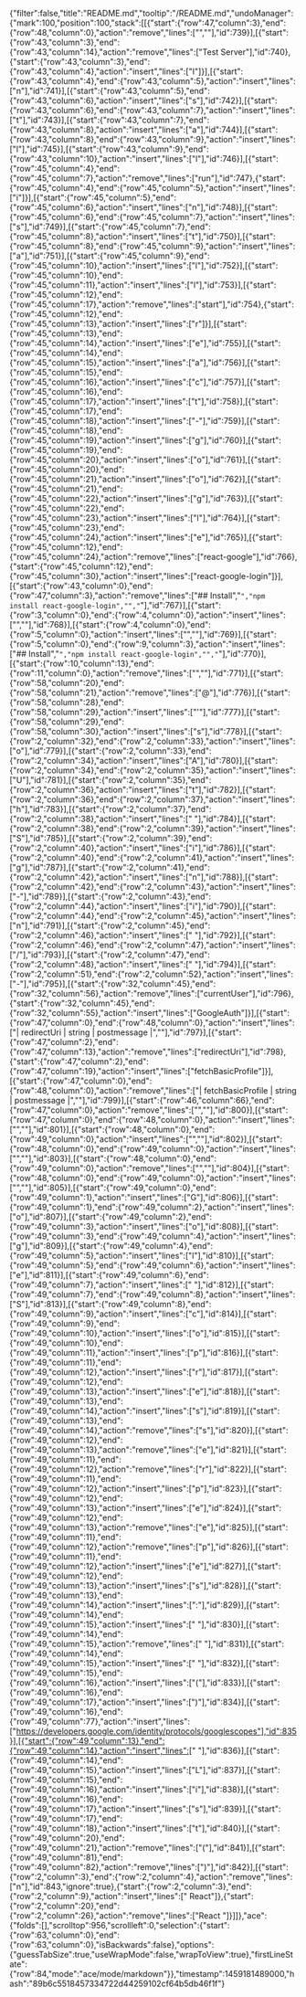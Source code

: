 {"filter":false,"title":"README.md","tooltip":"/README.md","undoManager":{"mark":100,"position":100,"stack":[[{"start":{"row":47,"column":3},"end":{"row":48,"column":0},"action":"remove","lines":["",""],"id":739}],[{"start":{"row":43,"column":3},"end":{"row":43,"column":14},"action":"remove","lines":["Test Server"],"id":740},{"start":{"row":43,"column":3},"end":{"row":43,"column":4},"action":"insert","lines":["I"]}],[{"start":{"row":43,"column":4},"end":{"row":43,"column":5},"action":"insert","lines":["n"],"id":741}],[{"start":{"row":43,"column":5},"end":{"row":43,"column":6},"action":"insert","lines":["s"],"id":742}],[{"start":{"row":43,"column":6},"end":{"row":43,"column":7},"action":"insert","lines":["t"],"id":743}],[{"start":{"row":43,"column":7},"end":{"row":43,"column":8},"action":"insert","lines":["a"],"id":744}],[{"start":{"row":43,"column":8},"end":{"row":43,"column":9},"action":"insert","lines":["l"],"id":745}],[{"start":{"row":43,"column":9},"end":{"row":43,"column":10},"action":"insert","lines":["l"],"id":746}],[{"start":{"row":45,"column":4},"end":{"row":45,"column":7},"action":"remove","lines":["run"],"id":747},{"start":{"row":45,"column":4},"end":{"row":45,"column":5},"action":"insert","lines":["i"]}],[{"start":{"row":45,"column":5},"end":{"row":45,"column":6},"action":"insert","lines":["n"],"id":748}],[{"start":{"row":45,"column":6},"end":{"row":45,"column":7},"action":"insert","lines":["s"],"id":749}],[{"start":{"row":45,"column":7},"end":{"row":45,"column":8},"action":"insert","lines":["t"],"id":750}],[{"start":{"row":45,"column":8},"end":{"row":45,"column":9},"action":"insert","lines":["a"],"id":751}],[{"start":{"row":45,"column":9},"end":{"row":45,"column":10},"action":"insert","lines":["l"],"id":752}],[{"start":{"row":45,"column":10},"end":{"row":45,"column":11},"action":"insert","lines":["l"],"id":753}],[{"start":{"row":45,"column":12},"end":{"row":45,"column":17},"action":"remove","lines":["start"],"id":754},{"start":{"row":45,"column":12},"end":{"row":45,"column":13},"action":"insert","lines":["r"]}],[{"start":{"row":45,"column":13},"end":{"row":45,"column":14},"action":"insert","lines":["e"],"id":755}],[{"start":{"row":45,"column":14},"end":{"row":45,"column":15},"action":"insert","lines":["a"],"id":756}],[{"start":{"row":45,"column":15},"end":{"row":45,"column":16},"action":"insert","lines":["c"],"id":757}],[{"start":{"row":45,"column":16},"end":{"row":45,"column":17},"action":"insert","lines":["t"],"id":758}],[{"start":{"row":45,"column":17},"end":{"row":45,"column":18},"action":"insert","lines":["-"],"id":759}],[{"start":{"row":45,"column":18},"end":{"row":45,"column":19},"action":"insert","lines":["g"],"id":760}],[{"start":{"row":45,"column":19},"end":{"row":45,"column":20},"action":"insert","lines":["o"],"id":761}],[{"start":{"row":45,"column":20},"end":{"row":45,"column":21},"action":"insert","lines":["o"],"id":762}],[{"start":{"row":45,"column":21},"end":{"row":45,"column":22},"action":"insert","lines":["g"],"id":763}],[{"start":{"row":45,"column":22},"end":{"row":45,"column":23},"action":"insert","lines":["l"],"id":764}],[{"start":{"row":45,"column":23},"end":{"row":45,"column":24},"action":"insert","lines":["e"],"id":765}],[{"start":{"row":45,"column":12},"end":{"row":45,"column":24},"action":"remove","lines":["react-google"],"id":766},{"start":{"row":45,"column":12},"end":{"row":45,"column":30},"action":"insert","lines":["react-google-login"]}],[{"start":{"row":43,"column":0},"end":{"row":47,"column":3},"action":"remove","lines":["## Install","```","npm install react-google-login","","```"],"id":767}],[{"start":{"row":3,"column":0},"end":{"row":4,"column":0},"action":"insert","lines":["",""],"id":768}],[{"start":{"row":4,"column":0},"end":{"row":5,"column":0},"action":"insert","lines":["",""],"id":769}],[{"start":{"row":5,"column":0},"end":{"row":9,"column":3},"action":"insert","lines":["## Install","```","npm install react-google-login","","```"],"id":770}],[{"start":{"row":10,"column":13},"end":{"row":11,"column":0},"action":"remove","lines":["",""],"id":771}],[{"start":{"row":58,"column":20},"end":{"row":58,"column":21},"action":"remove","lines":["@"],"id":776}],[{"start":{"row":58,"column":28},"end":{"row":58,"column":29},"action":"insert","lines":["'"],"id":777}],[{"start":{"row":58,"column":29},"end":{"row":58,"column":30},"action":"insert","lines":["s"],"id":778}],[{"start":{"row":2,"column":32},"end":{"row":2,"column":33},"action":"insert","lines":["o"],"id":779}],[{"start":{"row":2,"column":33},"end":{"row":2,"column":34},"action":"insert","lines":["A"],"id":780}],[{"start":{"row":2,"column":34},"end":{"row":2,"column":35},"action":"insert","lines":["U"],"id":781}],[{"start":{"row":2,"column":35},"end":{"row":2,"column":36},"action":"insert","lines":["t"],"id":782}],[{"start":{"row":2,"column":36},"end":{"row":2,"column":37},"action":"insert","lines":["h"],"id":783}],[{"start":{"row":2,"column":37},"end":{"row":2,"column":38},"action":"insert","lines":[" "],"id":784}],[{"start":{"row":2,"column":38},"end":{"row":2,"column":39},"action":"insert","lines":["S"],"id":785}],[{"start":{"row":2,"column":39},"end":{"row":2,"column":40},"action":"insert","lines":["i"],"id":786}],[{"start":{"row":2,"column":40},"end":{"row":2,"column":41},"action":"insert","lines":["g"],"id":787}],[{"start":{"row":2,"column":41},"end":{"row":2,"column":42},"action":"insert","lines":["n"],"id":788}],[{"start":{"row":2,"column":42},"end":{"row":2,"column":43},"action":"insert","lines":["-"],"id":789}],[{"start":{"row":2,"column":43},"end":{"row":2,"column":44},"action":"insert","lines":["i"],"id":790}],[{"start":{"row":2,"column":44},"end":{"row":2,"column":45},"action":"insert","lines":["n"],"id":791}],[{"start":{"row":2,"column":45},"end":{"row":2,"column":46},"action":"insert","lines":[" "],"id":792}],[{"start":{"row":2,"column":46},"end":{"row":2,"column":47},"action":"insert","lines":["/"],"id":793}],[{"start":{"row":2,"column":47},"end":{"row":2,"column":48},"action":"insert","lines":[" "],"id":794}],[{"start":{"row":2,"column":51},"end":{"row":2,"column":52},"action":"insert","lines":["-"],"id":795}],[{"start":{"row":32,"column":45},"end":{"row":32,"column":56},"action":"remove","lines":["currentUser"],"id":796},{"start":{"row":32,"column":45},"end":{"row":32,"column":55},"action":"insert","lines":["GoogleAuth"]}],[{"start":{"row":47,"column":0},"end":{"row":48,"column":0},"action":"insert","lines":["| redirectUri  |  string  |              postmessage             |",""],"id":797}],[{"start":{"row":47,"column":2},"end":{"row":47,"column":13},"action":"remove","lines":["redirectUri"],"id":798},{"start":{"row":47,"column":2},"end":{"row":47,"column":19},"action":"insert","lines":["fetchBasicProfile"]}],[{"start":{"row":47,"column":0},"end":{"row":48,"column":0},"action":"remove","lines":["| fetchBasicProfile  |  string  |              postmessage             |",""],"id":799}],[{"start":{"row":46,"column":66},"end":{"row":47,"column":0},"action":"remove","lines":["",""],"id":800}],[{"start":{"row":47,"column":0},"end":{"row":48,"column":0},"action":"insert","lines":["",""],"id":801}],[{"start":{"row":48,"column":0},"end":{"row":49,"column":0},"action":"insert","lines":["",""],"id":802}],[{"start":{"row":48,"column":0},"end":{"row":49,"column":0},"action":"insert","lines":["",""],"id":803}],[{"start":{"row":48,"column":0},"end":{"row":49,"column":0},"action":"remove","lines":["",""],"id":804}],[{"start":{"row":48,"column":0},"end":{"row":49,"column":0},"action":"insert","lines":["",""],"id":805}],[{"start":{"row":49,"column":0},"end":{"row":49,"column":1},"action":"insert","lines":["G"],"id":806}],[{"start":{"row":49,"column":1},"end":{"row":49,"column":2},"action":"insert","lines":["o"],"id":807}],[{"start":{"row":49,"column":2},"end":{"row":49,"column":3},"action":"insert","lines":["o"],"id":808}],[{"start":{"row":49,"column":3},"end":{"row":49,"column":4},"action":"insert","lines":["g"],"id":809}],[{"start":{"row":49,"column":4},"end":{"row":49,"column":5},"action":"insert","lines":["l"],"id":810}],[{"start":{"row":49,"column":5},"end":{"row":49,"column":6},"action":"insert","lines":["e"],"id":811}],[{"start":{"row":49,"column":6},"end":{"row":49,"column":7},"action":"insert","lines":[" "],"id":812}],[{"start":{"row":49,"column":7},"end":{"row":49,"column":8},"action":"insert","lines":["S"],"id":813}],[{"start":{"row":49,"column":8},"end":{"row":49,"column":9},"action":"insert","lines":["c"],"id":814}],[{"start":{"row":49,"column":9},"end":{"row":49,"column":10},"action":"insert","lines":["o"],"id":815}],[{"start":{"row":49,"column":10},"end":{"row":49,"column":11},"action":"insert","lines":["p"],"id":816}],[{"start":{"row":49,"column":11},"end":{"row":49,"column":12},"action":"insert","lines":["r"],"id":817}],[{"start":{"row":49,"column":12},"end":{"row":49,"column":13},"action":"insert","lines":["e"],"id":818}],[{"start":{"row":49,"column":13},"end":{"row":49,"column":14},"action":"insert","lines":["s"],"id":819}],[{"start":{"row":49,"column":13},"end":{"row":49,"column":14},"action":"remove","lines":["s"],"id":820}],[{"start":{"row":49,"column":12},"end":{"row":49,"column":13},"action":"remove","lines":["e"],"id":821}],[{"start":{"row":49,"column":11},"end":{"row":49,"column":12},"action":"remove","lines":["r"],"id":822}],[{"start":{"row":49,"column":11},"end":{"row":49,"column":12},"action":"insert","lines":["p"],"id":823}],[{"start":{"row":49,"column":12},"end":{"row":49,"column":13},"action":"insert","lines":["e"],"id":824}],[{"start":{"row":49,"column":12},"end":{"row":49,"column":13},"action":"remove","lines":["e"],"id":825}],[{"start":{"row":49,"column":11},"end":{"row":49,"column":12},"action":"remove","lines":["p"],"id":826}],[{"start":{"row":49,"column":11},"end":{"row":49,"column":12},"action":"insert","lines":["e"],"id":827}],[{"start":{"row":49,"column":12},"end":{"row":49,"column":13},"action":"insert","lines":["s"],"id":828}],[{"start":{"row":49,"column":13},"end":{"row":49,"column":14},"action":"insert","lines":[":"],"id":829}],[{"start":{"row":49,"column":14},"end":{"row":49,"column":15},"action":"insert","lines":[" "],"id":830}],[{"start":{"row":49,"column":14},"end":{"row":49,"column":15},"action":"remove","lines":[" "],"id":831}],[{"start":{"row":49,"column":14},"end":{"row":49,"column":15},"action":"insert","lines":[" "],"id":832}],[{"start":{"row":49,"column":15},"end":{"row":49,"column":16},"action":"insert","lines":["("],"id":833}],[{"start":{"row":49,"column":16},"end":{"row":49,"column":17},"action":"insert","lines":[")"],"id":834}],[{"start":{"row":49,"column":16},"end":{"row":49,"column":77},"action":"insert","lines":["https://developers.google.com/identity/protocols/googlescopes"],"id":835}],[{"start":{"row":49,"column":13},"end":{"row":49,"column":14},"action":"insert","lines":[" "],"id":836}],[{"start":{"row":49,"column":14},"end":{"row":49,"column":15},"action":"insert","lines":["L"],"id":837}],[{"start":{"row":49,"column":15},"end":{"row":49,"column":16},"action":"insert","lines":["i"],"id":838}],[{"start":{"row":49,"column":16},"end":{"row":49,"column":17},"action":"insert","lines":["s"],"id":839}],[{"start":{"row":49,"column":17},"end":{"row":49,"column":18},"action":"insert","lines":["t"],"id":840}],[{"start":{"row":49,"column":20},"end":{"row":49,"column":21},"action":"remove","lines":["("],"id":841}],[{"start":{"row":49,"column":81},"end":{"row":49,"column":82},"action":"remove","lines":[")"],"id":842}],[{"start":{"row":2,"column":3},"end":{"row":2,"column":4},"action":"remove","lines":["n"],"id":843,"ignore":true},{"start":{"row":2,"column":3},"end":{"row":2,"column":9},"action":"insert","lines":[" React"]},{"start":{"row":2,"column":20},"end":{"row":2,"column":26},"action":"remove","lines":["React "]}]]},"ace":{"folds":[],"scrolltop":956,"scrollleft":0,"selection":{"start":{"row":63,"column":0},"end":{"row":63,"column":0},"isBackwards":false},"options":{"guessTabSize":true,"useWrapMode":false,"wrapToView":true},"firstLineState":{"row":84,"mode":"ace/mode/markdown"}},"timestamp":1459181489000,"hash":"89b6c5518457334722d44259102cf64b5db46f1f"}
